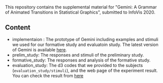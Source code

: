 This repository contains the supplemental material for "Gemini: A Grammar of Animated Transitions in Statistical Graphics", submitted to InfoVis 2020.

## Content
- implementaion : The prototype of Gemini including examples and stimuli we used for our formative study and evaluatoin study. The latest version of Gemini is available [here](https://github.com/uwdata/gemini).
- prelim_study: The responses and stimuli of the preliminary study.
- formative_study: The responses and analysis of the formative study.
- evaluation_study: The d3 codes that we provided to the subjects (`evaluation_study/stimuli`), and the web page of the experiment result. You can check the result from [here](https://uwdata.github.io/gemini-d3-study/)
